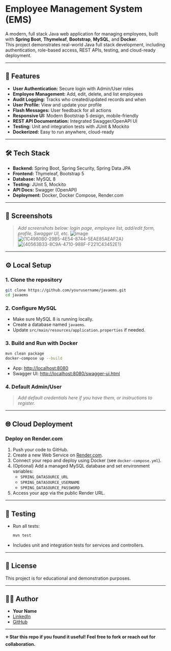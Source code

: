 # Employee Management System (EMS)

A modern, full stack Java web application for managing employees, built with **Spring Boot**, **Thymeleaf**, **Bootstrap**, **MySQL**, and **Docker**.  
This project demonstrates real-world Java full stack development, including authentication, role-based access, REST APIs, testing, and cloud-ready deployment.

---

## 🚀 Features

- **User Authentication:** Secure login with Admin/User roles
- **Employee Management:** Add, edit, delete, and list employees
- **Audit Logging:** Tracks who created/updated records and when
- **User Profile:** View and update your profile
- **Flash Messages:** User feedback for all actions
- **Responsive UI:** Modern Bootstrap 5 design, mobile-friendly
- **REST API Documentation:** Integrated Swagger/OpenAPI UI
- **Testing:** Unit and integration tests with JUnit & Mockito
- **Dockerized:** Easy to run anywhere, cloud-ready

---

## 🛠️ Tech Stack

- **Backend:** Spring Boot, Spring Security, Spring Data JPA
- **Frontend:** Thymeleaf, Bootstrap 5
- **Database:** MySQL 8
- **Testing:** JUnit 5, Mockito
- **API Docs:** Swagger (OpenAPI)
- **Deployment:** Docker, Docker Compose, Render.com

---

## 📸 Screenshots

> _Add screenshots below: login page, employee list, add/edit form, profile, Swagger UI, etc._
> ![image](https://github.com/user-attachments/assets/f63bdb80-87b5-4184-ad7a-1b1c9db60c0d)
> ![{1C4980B0-29B5-4E54-8744-5EAE85AEAF2A}](https://github.com/user-attachments/assets/a935eb54-5a7b-4899-8c34-46a16619560d)
> ![{40563B33-8C9A-4710-988F-F221C43452E1}](https://github.com/user-attachments/assets/9758c88d-9962-4c3c-a4f0-5bda08725e9e)




---

## ⚙️ Local Setup

### 1. Clone the repository

```sh
git clone https://github.com/yourusername/javaems.git
cd javaems
```

### 2. Configure MySQL

- Make sure MySQL 8 is running locally.
- Create a database named `javaems`.
- Update `src/main/resources/application.properties` if needed.

### 3. Build and Run with Docker

```sh
mvn clean package
docker-compose up --build
```

- App: [http://localhost:8080](http://localhost:8080)
- Swagger UI: [http://localhost:8080/swagger-ui.html](http://localhost:8080/swagger-ui.html)

### 4. Default Admin/User

> _Add default credentials here if you have them, or instructions to register._

---

## 🌐 Cloud Deployment

### **Deploy on Render.com**

1. Push your code to GitHub.
2. Create a new Web Service on [Render.com](https://render.com/).
3. Connect your repo and deploy using Docker (see `docker-compose.yml`).
4. (Optional) Add a managed MySQL database and set environment variables:
    - `SPRING_DATASOURCE_URL`
    - `SPRING_DATASOURCE_USERNAME`
    - `SPRING_DATASOURCE_PASSWORD`
5. Access your app via the public Render URL.

---

## 🧪 Testing

- Run all tests:
  ```sh
  mvn test
  ```
- Includes unit and integration tests for services and controllers.

---

## 📄 License

This project is for educational and demonstration purposes.

---

## 🙋‍♂️ Author

- **Your Name**
- [LinkedIn](https://www.linkedin.com/in/yourprofile)
- [GitHub](https://github.com/yourusername)

---

**⭐️ Star this repo if you found it useful! Feel free to fork or reach out for collaboration.**
